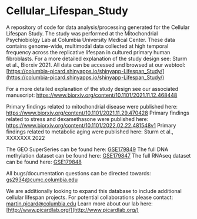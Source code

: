 # Cellular_Lifespan_Study
A repository of code for data analysis/processing generated for the Cellular Lifespan Study. The study was performed at the Mitochondrial Psychiobiolgy Lab at Columbia University Medical Center. These data contains genome-wide, multimodal data collected at high temporal frequency across the replicative lifespan in cultured primary human fibroblasts. For a more detailed explanation of the study design see: Sturm et al., Biorxiv 2021. All data can be accessed and browsed at our webtool: [https://columbia-picard.shinyapps.io/shinyapp-Lifespan_Study/](https://columbia-picard.shinyapps.io/shinyapp-Lifespan_Study/)

For a more detailed explanation of the study design see our associated manuscript: https://www.biorxiv.org/content/10.1101/2021.11.12.468448

Primary findings related to mitochondrial disease were published here: https://www.biorxiv.org/content/10.1101/2021.11.29.470428
Primary findings related to stress and dexamethasone were published here: https://www.biorxiv.org/content/10.1101/2022.02.22.481548v1
Primary findings related to metabolic aging were published here: Sturm et al., XXXXXXX 2022


The GEO SuperSeries can be found here: [GSE179849](https://www.ncbi.nlm.nih.gov/geo/query/acc.cgi?acc=GSE179849)
The full DNA methylation dataset can be found here: [GSE179847](https://www.ncbi.nlm.nih.gov/geo/query/acc.cgi?acc=GSE179847)
The full RNAseq dataset can be found here: [GSE179848](https://www.ncbi.nlm.nih.gov/geo/query/acc.cgi?acc=GSE179848)

All bugs/documentation questions can be directed towards: gs2934@cumc.columbia.edu

We are additionally looking to expand this database to include additional cellular lifespan projects.
For potential collaborations please contact: martin.picard@columbia.edu
Learn more about our lab here: [http://www.picardlab.org/](http://www.picardlab.org/)
